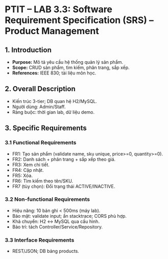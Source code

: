 # PTIT – LAB 3.3: Software Requirement Specification (SRS) – Product Management

## 1. Introduction
- **Purpose:** Mô tả yêu cầu hệ thống quản lý sản phẩm.
- **Scope:** CRUD sản phẩm, tìm kiếm, phân trang, sắp xếp.
- **References:** IEEE 830; tài liệu môn học.

## 2. Overall Description
- Kiến trúc 3-tier; DB quan hệ H2/MySQL.  
- Người dùng: Admin/Staff.  
- Ràng buộc: thời gian lab, dữ liệu demo.

## 3. Specific Requirements

### 3.1 Functional Requirements
- FR1: Tạo sản phẩm (validate name, sku unique, price>=0, quantity>=0).
- FR2: Danh sách + phân trang + sắp xếp theo giá.
- FR3: Xem chi tiết.
- FR4: Cập nhật.
- FR5: Xóa.
- FR6: Tìm kiếm theo tên/SKU.
- FR7 (tùy chọn): Đổi trạng thái ACTIVE/INACTIVE.

### 3.2 Non-functional Requirements
- Hiệu năng: 10 bản ghi < 500ms (máy lab).
- Bảo mật: validate input; ẩn stacktrace; CORS phù hợp.
- Khả chuyển: H2 ↔ MySQL qua cấu hình.
- Bảo trì: tách Controller/Service/Repository.

### 3.3 Interface Requirements
- REST/JSON; DB bảng products.
